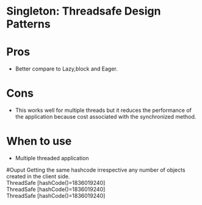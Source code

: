 # Singleton:  Threadsafe  Design Patterns

# Pros
 * Better compare to Lazy,block and Eager.
 
# Cons
* This works well for multiple threads but it reduces the performance of the application because cost associated with the synchronized method. 

# When to use
* Multiple threaded application 
 
#Ouput
Getting the same hashcode irrespective any number of objects created in the client side.<br>
ThreadSafe [hashCode()=1836019240]<br>
ThreadSafe [hashCode()=1836019240]<br>
ThreadSafe [hashCode()=1836019240]<br>
